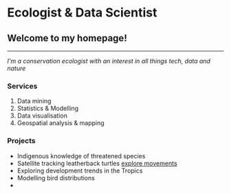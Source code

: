 # Ecologist & Data Scientist

## Welcome to my homepage!
---
_I'm a conservation ecologist with an interest in all things tech, data and nature_


### Services
1. Data mining
2. Statistics & Modelling
3. Data visualisation
4. Geospatial analysis & mapping



### Projects
- Indigenous knowledge of threatened species
- Satellite tracking leatherback turtles <a href="https://markzie-mze.github.io/turtle-migrations/" target="_blank">explore movements</a>
- Exploring development trends in the Tropics
- Modelling bird distributions
- 


